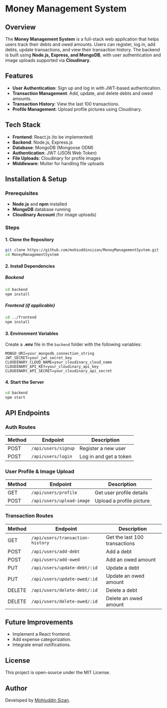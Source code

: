 # Money Management System

## Overview
The **Money Management System** is a full-stack web application that helps users track their debts and owed amounts. Users can register, log in, add debts, update transactions, and view their transaction history. The backend is built using **Node.js, Express, and MongoDB**, with user authentication and image uploads supported via **Cloudinary**.

## Features
- **User Authentication**: Sign up and log in with JWT-based authentication.
- **Transaction Management**: Add, update, and delete debts and owed amounts.
- **Transaction History**: View the last 100 transactions.
- **Profile Management**: Upload profile pictures using Cloudinary.

## Tech Stack
- **Frontend**: React.js (to be implemented)
- **Backend**: Node.js, Express.js
- **Database**: MongoDB (Mongoose ODM)
- **Authentication**: JWT (JSON Web Token)
- **File Uploads**: Cloudinary for profile images
- **Middleware**: Multer for handling file uploads

## Installation & Setup
### Prerequisites
- **Node.js** and **npm** installed
- **MongoDB** database running
- **Cloudinary Account** (for image uploads)

### Steps
#### 1. Clone the Repository
```sh
git clone https://github.com/mohiuddinsizan/MoneyManagementSystem.git
cd MoneyManagementSystem
```
#### 2. Install Dependencies
##### Backend
```sh
cd backend
npm install
```
##### Frontend (if applicable)
```sh
cd ../frontend
npm install
```

#### 3. Environment Variables
Create a **.env** file in the `backend` folder with the following variables:
```env
MONGO_URI=your_mongodb_connection_string
JWT_SECRET=your_jwt_secret_key
CLOUDINARY_CLOUD_NAME=your_cloudinary_cloud_name
CLOUDINARY_API_KEY=your_cloudinary_api_key
CLOUDINARY_API_SECRET=your_cloudinary_api_secret
```

#### 4. Start the Server
```sh
cd backend
npm start
```

## API Endpoints
### **Auth Routes**
| Method | Endpoint       | Description         |
|--------|--------------|---------------------|
| POST   | `/api/users/signup` | Register a new user |
| POST   | `/api/users/login` | Log in and get a token |

### **User Profile & Image Upload**
| Method | Endpoint       | Description         |
|--------|--------------|---------------------|
| GET    | `/api/users/profile` | Get user profile details |
| POST   | `/api/users/upload-image` | Upload a profile picture |

### **Transaction Routes**
| Method | Endpoint       | Description         |
|--------|--------------|---------------------|
| GET    | `/api/users/transaction-history` | Get the last 100 transactions |
| POST   | `/api/users/add-debt` | Add a debt |
| POST   | `/api/users/add-owed` | Add an owed amount |
| PUT    | `/api/users/update-debt/:id` | Update a debt |
| PUT    | `/api/users/update-owed/:id` | Update an owed amount |
| DELETE | `/api/users/delete-debt/:id` | Delete a debt |
| DELETE | `/api/users/delete-owed/:id` | Delete an owed amount |

## Future Improvements
- Implement a React frontend.
- Add expense categorization.
- Integrate email notifications.

## License
This project is open-source under the MIT License.

## Author
Developed by [Mohiuddin Sizan](https://github.com/mohiuddinsizan).

